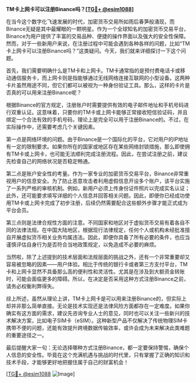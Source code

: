 **TM卡上网卡可以注册Binance吗？[[TG💪+ @esim1088](https://t.me/s/esim1088)]**

在当今这个数字化飞速发展的时代，加密货币交易所如雨后春笋般涌现，而Binance无疑是其中最耀眼的一颗明星。作为一个全球知名的加密货币交易平台，Binance为用户提供了丰富的交易品种、便捷的操作界面以及强大的安全性保障。然而，对于一些新用户来说，在注册过程中可能会遇到各种各样的问题，比如“TM卡上网卡可以注册Binance吗？”这类疑问。今天，我们就来详细探讨一下这个问题。

首先，我们需要明确什么是TM卡和上网卡。TM卡通常指的是预付费电话卡或移动通信服务卡，而上网卡则是指能够通过无线网络连接互联网的小型设备。这两种卡片虽然用途不同，但它们都可以被视为一种身份验证工具。那么，这样的卡片是否真的可以用来注册Binance呢？

根据Binance的官方规定，注册账户时需要提供有效的电子邮件地址和手机号码进行双重认证。这意味着，只要你的TM卡或上网卡能够正常接收短信验证码，并且绑定一个合法有效的手机号码，理论上是完全可以用于注册Binance的。不过，在实际操作中，还需要考虑几个关键因素。

第一点是网络环境的问题。由于Binance是一个国际化的平台，它对用户的IP地址有一定的限制要求。如果你所在的国家或地区存在某些网络封锁措施，那么即使拥有TM卡或上网卡，也可能无法顺利完成注册流程。因此，在尝试注册之前，建议先检查自己的网络状况是否稳定畅通。

第二点是账户安全性的考量。作为一家专业的加密货币交易平台，Binance非常重视用户的信息安全。为了防止恶意攻击者利用虚假信息开设多个账户，该平台实施了一系列严格的审核机制。例如，新用户必须上传身份证件照片以完成实名认证；此外，还可能要求填写详细的个人信息并回答相关问题。因此，即便你已经成功使用TM卡或上网卡完成了初步注册，后续仍然需要配合这些额外步骤才能正式成为平台会员。

第三点则是法律合规性方面的注意。不同国家和地区对于虚拟货币交易有着各自不同的法律法规。在中国大陆地区，根据现行法律规定，任何个人或机构未经批准擅自开展虚拟货币相关业务均属违法。因此，即便你具备了所有必要的条件，也应当谨慎评估自身行为是否符合当地政策规定，以免造成不必要的麻烦。

当然啦，除了上述提到的技术层面和法规层面的挑战之外，还有一个非常重要却又容易被忽略的因素——用户体验。相比于传统的银行卡或者第三方支付平台，TM卡和上网卡显然不具备那么高的便利性和灵活性。尤其是在涉及到大额资金转账时，可能会面临更多的障碍。所以，在决定是否采用这种方式注册Binance之前，请务必权衡利弊得失。

综上所述，虽然从理论上讲，TM卡上网卡是可以用来注册Binance的，但实际上却并非那么简单直接。无论是技术实现还是法律风险方面都存在一定难度。如果你确实有这方面的需求，建议先咨询专业人士的意见，同时也可以关注一些新兴的技术解决方案，比如电子SIM卡（eSIM）。这种新型产品不仅解决了传统物理SIM卡携带不便的问题，还能有效提升跨境数据传输效率，或许会成为未来解决此类难题的重要途径之一。

最后提醒大家一句：无论选择哪种方式注册Binance，都一定要保持警惕，确保个人信息的安全性。毕竟在这个充满机遇与挑战的时代里，只有掌握了正确的知识和技术手段，才能够更好地把握住属于自己的财富机会！

[[TG💪+ @esim1088](https://t.me/s/esim1088) ![Image](https://i.postimg.cc/4NQfJmqS/Snipaste-2025-05-13-00-14-12.png)]